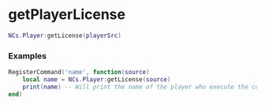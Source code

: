 # getPlayerLicense

```lua
NCs.Player:getLicense(playerSrc)
```

### Examples
```lua
RegisterCommand('name', function(source)
    local name = NCs.Player:getLicense(source)
    print(name) -- Will print the name of the player who execute the command.
end)
```